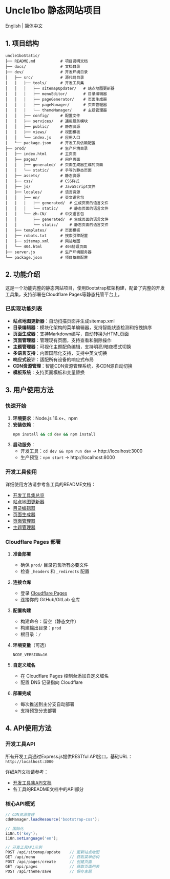 # Uncle1bo 静态网站项目

[English](docs/README.en.md) | [简体中文](#)

## 1. 项目结构

```
uncle1boStatic/
├── README.md           # 项目说明文档
├── docs/               # 文档目录
├── dev/                # 开发环境目录
│   ├── src/            # 源代码目录
│   │   ├── tools/      # 开发工具集
│   │   │   ├── sitemapUpdater/   # 站点地图更新器
│   │   │   ├── menuEditor/       # 目录编辑器
│   │   │   ├── pageGenerator/    # 页面生成器
│   │   │   ├── pageManager/      # 页面管理器
│   │   │   └── themeManager/     # 主题管理器
│   │   ├── config/     # 配置文件
│   │   ├── services/   # 通用服务模块
│   │   ├── public/     # 静态资源
│   │   ├── views/      # 视图模板
│   │   └── index.js    # 应用入口
│   └── package.json    # 开发工具依赖配置
├── prod/               # 生产环境目录
│   ├── index.html      # 主页面
│   ├── pages/          # 用户页面
│   │   ├── generated/  # 页面生成器生成的页面
│   │   └── static/     # 手写的静态页面
│   ├── assets/         # 静态资源
│   ├── css/            # CSS样式
│   ├── js/             # JavaScript文件
│   ├── locales/        # 语言资源
│   │   ├── en/         # 英文语言包
│   │   │   ├── generated/  # 生成页面的语言文件
│   │   │   └── static/     # 静态页面的语言文件
│   │   └── zh-CN/      # 中文语言包
│   │       ├── generated/  # 生成页面的语言文件
│   │       └── static/     # 静态页面的语言文件
│   ├── templates/      # 页面模板
│   ├── robots.txt      # 搜索引擎配置
│   ├── sitemap.xml     # 网站地图
│   └── 404.html        # 404错误页面
├── server.js           # 生产环境服务器
└── package.json        # 项目依赖配置
```

## 2. 功能介绍

这是一个功能完整的静态网站项目，使用Bootstrap框架构建，配备了完整的开发工具集，支持部署在Cloudflare Pages等静态托管平台上。

### 已实现功能列表

- **站点地图更新器**：自动扫描页面并生成sitemap.xml
- **目录编辑器**：模块化架构的菜单编辑器，支持智能状态检测和拖拽排序
- **页面生成器**：支持Markdown编写，自动转换为HTML页面
- **页面管理器**：管理现有页面，支持查看和删除操作
- **主题管理器**：可视化主题配色编辑，支持明亮/暗夜模式切换
- **多语言支持**：内置国际化支持，支持中英文切换
- **响应式设计**：适配所有设备的响应式布局
- **CDN资源管理**：智能CDN资源管理系统，多CDN源自动切换
- **模板系统**：支持页面模板和变量替换

## 3. 用户使用方法

### 快速开始

1. **环境要求**：Node.js 16.x+、npm
2. **安装依赖**：
   ```bash
   npm install && cd dev && npm install
   ```
3. **启动服务**：
   - 开发工具：`cd dev && npm run dev` → http://localhost:3000
   - 生产预览：`npm start` → http://localhost:8000

### 开发工具使用

详细使用方法请参考各工具的README文档：

- [开发工具集总览](dev/README.md)
- [站点地图更新器](dev/src/tools/sitemapUpdater/README.md)
- [目录编辑器](dev/src/tools/menuEditor/README.md)
- [页面生成器](dev/src/tools/pageGenerator/README.md)
- [页面管理器](dev/src/tools/pageManager/README.md)
- [主题管理器](dev/src/tools/themeManager/README.md)

### Cloudflare Pages 部署

1. **准备部署**
   - 确保 `prod/` 目录包含所有必要文件
   - 检查 `_headers` 和 `_redirects` 配置

2. **连接仓库**
   - 登录 [Cloudflare Pages](https://pages.cloudflare.com/)
   - 连接你的 GitHub/GitLab 仓库

3. **配置构建**
   - 构建命令：留空（静态文件）
   - 构建输出目录：`prod`
   - 根目录：`/`

4. **环境变量**（可选）
   ```
   NODE_VERSION=16
   ```

5. **自定义域名**
   - 在 Cloudflare Pages 控制台添加自定义域名
   - 配置 DNS 记录指向 Cloudflare

6. **部署完成**
   - 每次推送到主分支自动部署
   - 支持预览分支部署

## 4. API使用方法

### 开发工具API

所有开发工具通过Express.js提供RESTful API接口，基础URL：`http://localhost:3000`

详细API文档请参考：
- [开发工具集API文档](dev/README.md#4-api使用方法)
- 各工具的README文档中的API部分

### 核心API概览

```javascript
// CDN资源管理
cdnManager.loadResource('bootstrap-css');

// 国际化
i18n.t('key');
i18n.setLanguage('en');

// 开发工具API示例
POST /api/sitemap/update    // 更新站点地图
GET /api/menu               // 获取菜单结构
POST /api/pages/create      // 创建页面
GET /api/pages              // 获取页面列表
POST /api/theme/save        // 保存主题
```